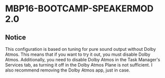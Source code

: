 # MBP16-BOOTCAMP-SPEAKERMOD 2.0  
  
## Notice  
This configuration is based on tuning for pure sound output without Dolby Atmos. This means that if you want to try it out, you must disable Dolby Atmos. Additionally, you need to disable Dolby Atmos in the Task Manager's Services tab, as turning it off in the Dolby Atmos Plane is not sufficient. I also recommend removing the Dolby Atmos app, just in case.  
